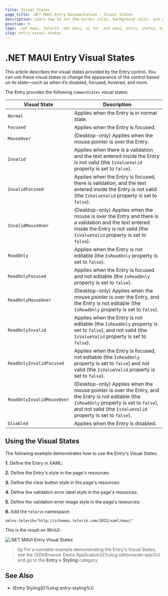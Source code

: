```yaml
---
title: Visual States
page_title: .NET MAUI Entry Documentation - Visual States
description: Learn how to set the border color, background color, and other visual states for the Telerik UI for .NET MAUI Entry control.
position: 9
tags: .net maui, telerik .net maui, ui for .net maui, entry, states, microsoft .net maui
slug: entry-visual-states
---
```


# .NET MAUI Entry Visual States

This article describes the visual states provided by the Entry control. You can use these visual states to change the appearance of the control based on its state—such as when it’s disabled, focused, hovered, and more.

The Entry provides the following `CommonStates` visual states:

| Visual State | Description |
| ------------- | --------------- |
| `Normal` | Applies when the Entry is in normal state. |
| `Focused` | Applies when the Entry is focused. |
| `MouseOver` | (Desktop-only) Applies when the mouse pointer is over the Entry. |
| `Invalid` | Applies when there is a validation and the text entered inside the Entry is not valid (the `IsValueValid` property is set to `false`). |
| `InvalidFocused` | Applies when the Entry is focused, there is validation, and the text entered inside the Entry is not valid (the `IsValueValid` property is set to `false`). |
| `InvalidMouseOver` | (Desktop-only) Applies when the mouse is over the Entry and there is a validation and the text entered inside the Entry is not valid (the `IsValueValid` property is set to `false`). |
| `ReadOnly` | Applies when the Entry is not editable (the `IsReadOnly` property is set to `false`). |
| `ReadOnlyFocused` | Applies when the Entry is focused and not editable (the `IsReadOnly` property is set to `false`). |
| `ReadOnlyMouseOver` | (Desktop-only) Applies when the mouse pointer is over the Entry, and the Entry is not editable (the `IsReadOnly` property is set to `false`). |
| `ReadOnlyInvalid` | Applies when the Entry is not editable (the `IsReadOnly` property is set to `false`), and not valid (the `IsValueValid` property is set to `false`). |
| `ReadOnlyInvalidFocused` | Applies when the Entry is focused, not editable (the `IsReadOnly` property is set to `false`) and not valid (the `IsValueValid` property is set to `false`). |
| `ReadOnlyInvalidMouseOver` | (Desktop-only) Applies when the mouse pointer is over the Entry, and the Entry is not editable (the `IsReadOnly` property is set to `false`), and not valid (the `IsValueValid` property is set to `false`). |
| `Disabled` | Applies when the Entry is disabled. |

## Using the Visual States

The following example demonstrates how to use the Entry's Visual States.

**1.** Define the Entry in XAML:

<snippet id='entry-style' />

**2.** Define the Entry's style in the page's resources:

<snippet id='entry-styling' />

**3.** Define the clear button style in the page's resources:

<snippet id='entry-styling-clear-button' />

**4.** Define the validation error label style in the page's resources:

<snippet id='entry-styling-validation-error-label' />

**5.** Define the validation error image style in the page's resources:

<snippet id='entry-styling-validation-error-image' />

**6.** Add the `telerik` namespace:

```XAML
xmlns:telerik="http://schemas.telerik.com/2022/xaml/maui"
```

This is the result on WinUI: 

![.NET MAUI Entry Visual States](images/)

>tip For a runnable example demonstrating the Entry's Visual States, see the [SDKBrowser Demo Application]({%slug sdkbrowser-app%}) and go to the **Entry > Styling** category.

## See Also

- [Entry Styling]({%slug entry-styling%})
